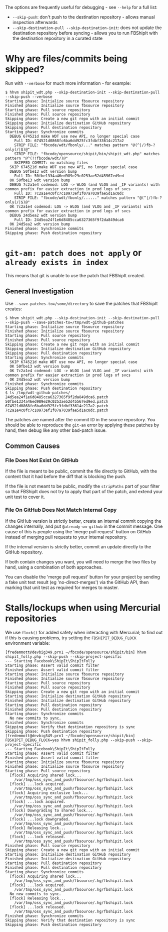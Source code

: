 The options are frequently useful for debugging - see `--help` for a full list:

 - `--skip-push`: don't push to the destination repository - allows manual inspection afterwards
 - `--skip-destination-pull --skip-destination-init`: does not update the destination repository before syncing - allows you to run FBShipIt with the destination repository in a curated state

# Why are files/commits being skipped?

Run with `--verbose` for much more information - for example:

```
$ hhvm shipit_wdt.php --skip-destination-init --skip-destination-pull --skip-push --verbose
Starting phase: Initialize source fbsource repository
Finished phase: Initialize source fbsource repository
Starting phase: Pull source repository
Finished phase: Pull source repository
Skipping phase: Create a new git repo with an initial commit
Skipping phase: Initialize destination GitHub repository
Skipping phase: Pull destination repository
Starting phase: Synchronize commits
  DEBUG 674521d make WDT use new API, no longer special case
    Full ID: 674521d0868fc6ba6dd925fc3fdbf33614c217a2
    STRIP FILE: "fbcode/wdt/fbonly/..." matches pattern "@(^|/)fb-?only(/|$)@"
    STRIP FILE: "fbcode/opensource/shipit/bin/shipit_wdt.php" matches pattern "@^(?!fbcode/wdt/)@"
    SKIPPED COMMIT: no matching files
  SKIP 674521d make WDT use new API, no longer special case
  DEBUG 50fbe13 wdt version bump
    Full ID: 50fbe1334a46ed989e29c0253ae52d45567ed9ed
  OK 50fbe13 wdt version bump
  DEBUG 7c2a1e4 codemod: LOG -> WLOG (and VLOG and _IF variants) with common prefix for easier extraction in prod logs of svcs
    Full ID: 7c2a1e4c0fc7c10973ef1f07a7039fae5d1ac0dc
    STRIP FILE: "fbcode/wdt/fbonly/......" matches pattern "@(^|/)fb-?only(/|$)@"
  OK 7c2a1e4 codemod: LOG -> WLOG (and VLOG and _IF variants) with common prefix for easier extraction in prod logs of svcs
  DEBUG 24d5ea2 wdt version bump
    Full ID: 24d5ea24f1e6d8485cca6327365f9f2da849dca6
  OK 24d5ea2 wdt version bump
Finished phase: Synchronize commits
Skipping phase: Push destination repository
```

# `git-am: patch does not apply` or `already exists in index`

This means that git is unable to use the patch that FBShipIt created.

## General Investigation

Use `--save-patches-to=/some/directory` to save the patches that FBShipIt
creates:

```
$ hhvm shipit_wdt.php --skip-destination-init --skip-destination-pull --skip-push --save-patches-to=/tmp/wdt-github-patches
Starting phase: Initialize source fbsource repository
Finished phase: Initialize source fbsource repository
Starting phase: Pull source repository
Finished phase: Pull source repository
Skipping phase: Create a new git repo with an initial commit
Skipping phase: Initialize destination GitHub repository
Skipping phase: Pull destination repository
Starting phase: Synchronize commits
  SKIP 674521d make WDT use new API, no longer special case
  OK 50fbe13 wdt version bump
  OK 7c2a1e4 codemod: LOG -> WLOG (and VLOG and _IF variants) with common prefix for easier extraction in prod logs of svcs
  OK 24d5ea2 wdt version bump
Finished phase: Synchronize commits
Skipping phase: Push destination repository
$ ls /tmp/wdt-github-patches/
24d5ea24f1e6d8485cca6327365f9f2da849dca6.patch
50fbe1334a46ed989e29c0253ae52d45567ed9ed.patch
674521d0868fc6ba6dd925fc3fdbf33614c217a2.patch
7c2a1e4c0fc7c10973ef1f07a7039fae5d1ac0dc.patch
```

The patches are named after the commit ID in the source repository. You should
be able to reproduce the `git-am` error by applying these
patches by hand, then debug like any other bad-patch issue.

## Common Causes

### File Does Not Exist On GitHub

If the file is meant to be public, commit the file directly to GitHub, with the content that it had before the diff that is blocking the push.

If the file is not meant to be public, modify the `stripPaths` part of your filter so that FBShipIt does not try to apply that part of the patch, and extend your unit test to cover it.

### File On GitHub Does Not Match Internal Copy

If the GitHub version is strictly better, create an internal commit copying the
changes internally, and put `@already-on-github` in the commit message.
One cause of this is people using the 'merge pull request' button on GitHub
instead of merging pull requests to your internal repository.

If the internal version is strictly better, commit an update directly to the GitHub repository.

If both contain changes you want, you will need to merge the two files by hand, using a combination of both approaches.

You can disable the 'merge pull request' button for your project  by sending a
fake unit test result (eg 'no-direct-merges') via the GitHub API, then marking
that unit test as required for merges to master.

# Stalls/lockups when using Mercurial repositories

We use `flock()` for added safety when interacting with Mercurial; to find out
if this is causing problems, try setting the `FBSHIPIT_DEBUG_FLOCK`
environment variable:

```
[fredemmott@devbig349.prn1 ~/fbcode/opensource/shipit/bin] hhvm shipit_folly.php --skip-push --skip-project-specific
--- Starting Facebook\ShipIt\ShipItFolly
Starting phase: Assert valid commit filter
Finished phase: Assert valid commit filter
Starting phase: Initialize source fbsource repository
Finished phase: Initialize source fbsource repository
Starting phase: Pull source repository
Finished phase: Pull source repository
Skipping phase: Create a new git repo with an initial commit
Starting phase: Initialize destination GitHub repository
Finished phase: Initialize destination GitHub repository
Starting phase: Pull destination repository
Finished phase: Pull destination repository
Starting phase: Synchronize commits
  No new commits to sync.
Finished phase: Synchronize commits
Skipping phase: Verify that destination repository is sync
Skipping phase: Push destination repository
[fredemmott@devbig349.prn1 ~/fbcode/opensource/shipit/bin] FBSHIPIT_DEBUG_FLOCK=yes hhvm shipit_folly.php --skip-push --skip-project-specific
--- Starting Facebook\ShipIt\ShipItFolly
Starting phase: Assert valid commit filter
Finished phase: Assert valid commit filter
Starting phase: Initialize source fbsource repository
Finished phase: Initialize source fbsource repository
Starting phase: Pull source repository
  [flock] Acquiring shared lock...
    /var/tmp/oss_sync_and_push/fbsource/.hg/fbshipit.lock
  [flock] ...lock acquired.
    /var/tmp/oss_sync_and_push/fbsource/.hg/fbshipit.lock
  [flock] Acquiring exclusive lock...
    /var/tmp/oss_sync_and_push/fbsource/.hg/fbshipit.lock
  [flock] ...lock acquired.
    /var/tmp/oss_sync_and_push/fbsource/.hg/fbshipit.lock
  [flock] Downgrading to shared lock...
    /var/tmp/oss_sync_and_push/fbsource/.hg/fbshipit.lock
  [flock] ...lock downgraded.
    /var/tmp/oss_sync_and_push/fbsource/.hg/fbshipit.lock
  [flock] Releasing lock...
    /var/tmp/oss_sync_and_push/fbsource/.hg/fbshipit.lock
  [flock] ...lock released.
    /var/tmp/oss_sync_and_push/fbsource/.hg/fbshipit.lock
Finished phase: Pull source repository
Skipping phase: Create a new git repo with an initial commit
Starting phase: Initialize destination GitHub repository
Finished phase: Initialize destination GitHub repository
Starting phase: Pull destination repository
Finished phase: Pull destination repository
Starting phase: Synchronize commits
  [flock] Acquiring shared lock...
    /var/tmp/oss_sync_and_push/fbsource/.hg/fbshipit.lock
  [flock] ...lock acquired.
    /var/tmp/oss_sync_and_push/fbsource/.hg/fbshipit.lock
  No new commits to sync.
  [flock] Releasing lock...
    /var/tmp/oss_sync_and_push/fbsource/.hg/fbshipit.lock
  [flock] ...lock released.
    /var/tmp/oss_sync_and_push/fbsource/.hg/fbshipit.lock
Finished phase: Synchronize commits
Skipping phase: Verify that destination repository is sync
Skipping phase: Push destination repository
```
